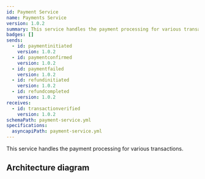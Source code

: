 ```yaml
---
id: Payment Service
name: Payments Service
version: 1.0.2
summary: This service handles the payment processing for various transactions.
badges: []
sends:
  - id: paymentinitiated
    version: 1.0.2
  - id: paymentconfirmed
    version: 1.0.2
  - id: paymentfailed
    version: 1.0.2
  - id: refundinitiated
    version: 1.0.2
  - id: refundcompleted
    version: 1.0.2
receives:
  - id: transactionverified
    version: 1.0.2
schemaPath: payment-service.yml
specifications:
  asyncapiPath: payment-service.yml
---
```

This service handles the payment processing for various transactions.  

## Architecture diagram
<NodeGraph />
